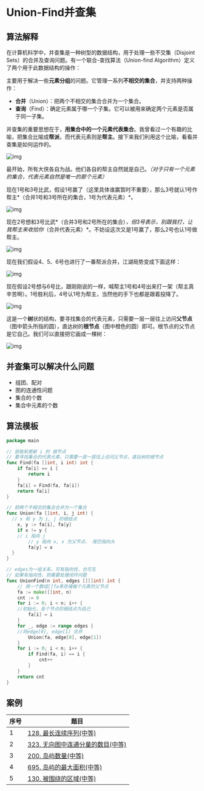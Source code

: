 # Union-Find并查集
## 算法解释

在计算机科学中，并查集是一种树型的数据结构，用于处理一些不交集（Disjoint Sets）的合并及查询问题。有一个联合-查找算法（Union-find Algorithm）定义了两个用于此数据结构的操作：

主要用于解决一些**元素分组**的问题。它管理一系列**不相交的集合**，并支持两种操作：

- **合并**（Union）：把两个不相交的集合合并为一个集合。
- **查询**（Find）：确定元素属于哪一个子集。它可以被用来确定两个元素是否属于同一子集。

并查集的重要思想在于，**用集合中的一个元素代表集合**。我曾看过一个有趣的比喻，把集合比喻成**帮派**，而代表元素则是**帮主**。接下来我们利用这个比喻，看看并查集是如何运作的。

![img](https://pic4.zhimg.com/80/v2-09fa3fa35e5411444b327d9cb9a31057_1440w.jpg)

最开始，所有大侠各自为战。他们各自的帮主自然就是自己。*（对于只有一个元素的集合，代表元素自然是唯一的那个元素）*

现在1号和3号比武，假设1号赢了（这里具体谁赢暂时不重要），那么3号就认1号作帮主*（合并1号和3号所在的集合，1号为代表元素）*。

![img](https://pic4.zhimg.com/80/v2-3bf6c1a6ecf87fa93f4dbab2012446c7_1440w.jpg)

现在2号想和3号比武*（合并3号和2号所在的集合）*，但3号表示，别跟我打，让我帮主来收拾你*（合并代表元素）*。不妨设这次又是1号赢了，那么2号也认1号做帮主。

![img](https://pic4.zhimg.com/80/v2-be12a6c795572d2acd77dcd49de35127_1440w.jpg)

现在我们假设4、5、6号也进行了一番帮派合并，江湖局势变成下面这样：

![img](https://pic1.zhimg.com/80/v2-3c353bc781c7f3553079d541a9cfdc28_1440w.jpg)

现在假设2号想与6号比，跟刚刚说的一样，喊帮主1号和4号出来打一架（帮主真辛苦啊）。1号胜利后，4号认1号为帮主，当然他的手下也都是跟着投降了。

![img](https://pic3.zhimg.com/80/v2-6362d8b13705d5ba17b19cdeee453022_1440w.jpg)





这是一个**树**状的结构，要寻找集合的代表元素，只需要一层一层往上访问**父节点**（图中箭头所指的圆），直达树的**根节点**（图中橙色的圆）即可。根节点的父节点是它自己。我们可以直接把它画成一棵树：

![img](https://pic2.zhimg.com/80/v2-cca3ddf5806a221201ed78caf1d27041_1440w.jpg)

## 并查集可以解决什么问题

- 组团、配对
- 图的连通性问题
- 集合的个数
- 集合中元素的个数

## 算法模板

```go
package main

// 获取和更新 i 的 根节点
// 要寻找集合的代表元素，只需要一层一层往上访问父节点，直达树的根节点
func Find(fa []int, i int) int {
	if fa[i] == i {
		return i
	}
	fa[i] = Find(fa, fa[i])
	return fa[i]
}

// 把两个不相交的集合合并为一个集合
func Union(fa []int, i, j int) {
  // x 和 y 为 i, j 的根结点
	x, y := fa[i], fa[y]
	if x != y {
    // i 指向 j
		// y 指向 x, x 为父节点， 尾巴指向头
		fa[y] = x
  }
}

// edges为一组关系，可有指向性，也可无
// 如果有指向性，则需要处理闭环问题
func UnionFind(n int, edges [][]int) int {
	// 用一个数组[]fa来存储每个元素的父节点
	fa := make([]int, n)
	cnt := 0
	for i := 0; i < n; i++ {
    //初始化，各个节点的根结点为自己
		fa[i] = i
	}
	for _, edge := range edges {
    //将edge[0], edge[1] 合并
		Union(fa, edge[0], edge[1])
	}
	for i := 0; i < n; i++ {
		if Find(fa, i) == i {
			cnt++
		}
	}
	return cnt
}

```

## 案例

| 序号 | 题目                                                         |
| ---- | ------------------------------------------------------------ |
| 1    | [128. 最长连续序列(中等)](https://leetcode-cn.com/problems/longest-consecutive-sequence) |
| 2    | [323. 无向图中连通分量的数目(中等)](https://leetcode-cn.com/problems/number-of-connected-components-in-an-undirected-graph/) |
| 3    | [200. 岛屿数量(中等)](https://leetcode-cn.com/problems/number-of-islands) |
| 4    | [695. 岛屿的最大面积(中等)](https://leetcode-cn.com/problems/max-area-of-island) |
| 5    | [130. 被围绕的区域(中等)](https://leetcode-cn.com/problems/surrounded-regions) |